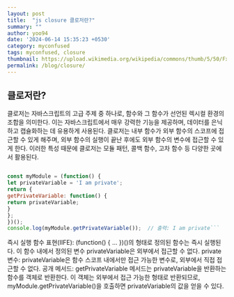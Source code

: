 ```yaml
---
layout: post
title:  "js closure 클로저란?"
summary: ""
author: yoo94
date: '2024-06-14 15:35:23 +0530'
category: myconfused
tags: myconfused, closure
thumbnail: https://upload.wikimedia.org/wikipedia/commons/thumb/5/50/Fxemoji_u2049.svg/255px-Fxemoji_u2049.svg.png
permalink: /blog/closure/
---
```


## 클로저란?
클로저는 자바스크립트의 고급 주제 중 하나로, 함수와 그 함수가 선언된 렉시컬 환경의 조합을 의미한다. 
이는 자바스크립트에서 매우 강력한 기능을 제공하며, 데이터를 은닉하고 캡슐화하는 데 유용하게 사용된다.
클로저는 내부 함수가 외부 함수의 스코프에 접근할 수 있게 해주며, 
외부 함수의 실행이 끝난 후에도 외부 함수의 변수에 접근할 수 있게 한다.
이러한 특성 때문에 클로저는 모듈 패턴, 콜백 함수, 고차 함수 등 다양한 곳에서 활용된다.
```javascript

const myModule = (function() {
let privateVariable = 'I am private';
return {
getPrivateVariable: function() {
return privateVariable;
}
};
})();
console.log(myModule.getPrivateVariable());  // 출력: I am private```
```

즉시 실행 함수 표현(IIFE): (function() { ... })()의 형태로 정의된 함수는 즉시 실행된다. 
이 함수 내에서 정의된 변수 privateVariable은 외부에서 접근할 수 없다.
private 변수: privateVariable은 함수 스코프 내에서만 접근 가능한 변수로, 외부에서 직접 접근할 수 없다.
공개 메서드: getPrivateVariable 메서드는 privateVariable을 반환하는 함수를 객체로 반환한다. 
이 객체는 외부에서 접근 가능한 형태로 반환되므로, myModule.getPrivateVariable()을 호출하면 privateVariable의 값을 얻을 수 있다.

